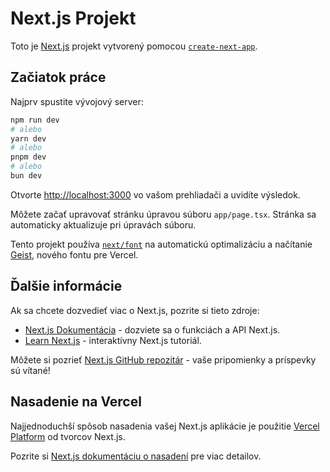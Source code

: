 # Next.js Projekt

Toto je [Next.js](https://nextjs.org) projekt vytvorený pomocou [`create-next-app`](https://nextjs.org/docs/app/api-reference/cli/create-next-app).

## Začiatok práce

Najprv spustite vývojový server:

```bash
npm run dev
# alebo
yarn dev
# alebo
pnpm dev
# alebo
bun dev
```

Otvorte [http://localhost:3000](http://localhost:3000) vo vašom prehliadači a uvidíte výsledok.

Môžete začať upravovať stránku úpravou súboru `app/page.tsx`. Stránka sa automaticky aktualizuje pri úpravách súboru.

Tento projekt používa [`next/font`](https://nextjs.org/docs/app/building-your-application/optimizing/fonts) na automatickú optimalizáciu a načítanie [Geist](https://vercel.com/font), nového fontu pre Vercel.

## Ďalšie informácie

Ak sa chcete dozvedieť viac o Next.js, pozrite si tieto zdroje:

- [Next.js Dokumentácia](https://nextjs.org/docs) - dozviete sa o funkciách a API Next.js.
- [Learn Next.js](https://nextjs.org/learn) - interaktívny Next.js tutoriál.

Môžete si pozrieť [Next.js GitHub repozitár](https://github.com/vercel/next.js) - vaše pripomienky a príspevky sú vítané!

## Nasadenie na Vercel

Najjednoduchší spôsob nasadenia vašej Next.js aplikácie je použitie [Vercel Platform](https://vercel.com/new?utm_medium=default-template&filter=next.js&utm_source=create-next-app&utm_campaign=create-next-app-readme) od tvorcov Next.js.

Pozrite si [Next.js dokumentáciu o nasadení](https://nextjs.org/docs/app/building-your-application/deploying) pre viac detailov.
